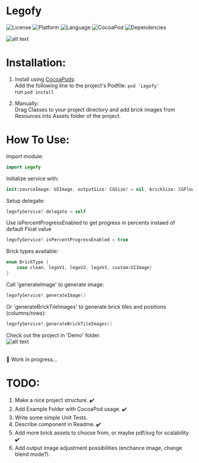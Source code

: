 # Legofy

![License](https://img.shields.io/badge/Licence-MIT-blue.svg)
![Platform](https://img.shields.io/badge/Platform-iOS-green.svg)
![Language](https://img.shields.io/badge/language-swift%204.0-orange.svg)
![CocoaPod](https://img.shields.io/badge/pod-0.3.0-red.svg)
![Dependencies](https://img.shields.io/badge/Dependencies-None-lightgray.svg)


![alt text](https://github.com/oleh-zayats/Legofy/blob/master/Examples/Legofy.png)

# Installation:
1. Install using [CocoaPods](https://cocoapods.org):<br/>Add the following line to the project's Podfile:
```pod 'Legofy'```<br/>
run ```pod install```<br/>

2. Manually:<br/> Drag Classes to your project directory and add brick images from Resources into Assets folder of the project.

# How To Use:
Import module:
```swift
import Legofy
```
Initialize service with:
```swift
init(sourceImage: UIImage, outputSize: CGSize? = nil, brickSize: CGFloat = 20.0, brickType: BrickType = .clean)
```
Setup delegate:
```swift
legofyService?.delegate = self
```

Use isPercentProgressEnabled to get progress in percents instaed of default Float value
```swift
legofyService?.isPercentProgressEnabled = true
```

Brick types available:
```swift
enum BrickType {
    case clean, legoV1, legoV2, legoV3, custom(UIImage)
}
```

Call 'generateImage' to generate image:
```swift
legofyService?.generateImage()
```

Or 'generateBrickTileImages' to generate brick tiles and positions (columns/rows):
```swift
legofyService?.generateBrickTileImages() 
```

Check out the project in 'Demo' folder. <br/>
![alt text](https://github.com/oleh-zayats/Legofy/blob/master/Examples/Legofy.gif)
<br/><br/>

:construction: Work in progress...

# TODO: 
1. Make a nice project structure. :heavy_check_mark: <br/>
2. Add Example Folder with CocoaPod usage. :heavy_check_mark: <br/>
3. Write some simple Unit Tests. <br/>
4. Describe component in Readme. :heavy_check_mark: <br/>
5. Add more brick assets to choose from, or maybe pdf/svg for scalability. :heavy_check_mark: <br/>
6. Add output image adjustment possibilities (enchance image, change blend mode?). <br/>

